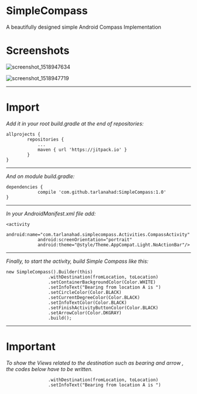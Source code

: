 # SimpleCompass
A beautifully designed simple Android Compass Implementation

# Screenshots

![screenshot_1518947634](https://user-images.githubusercontent.com/33389512/36350616-e5c5d670-14b4-11e8-8d1a-69379b19aeaa.png)

![screenshot_1518947719](https://user-images.githubusercontent.com/33389512/36350619-effca0d8-14b4-11e8-92b9-1f77a69c7c26.png)
_________________
# Import

*Add it in your _root_  *build.gradle* at the end of repositories:*

```
allprojects {
		repositories {
			...
			maven { url 'https://jitpack.io' }
		}
}
```
_____________________


*And on _module_  *build.gradle*:*

```
dependencies {
	        compile 'com.github.tarlanahad:SimpleCompass:1.0'
}
```
____________________


*In your AndroidManifest.xml file add:*

```
<activity
            android:name="com.tarlanahad.simplecompass.Activities.CompassActivity"
            android:screenOrientation="portrait"
            android:theme="@style/Theme.AppCompat.Light.NoActionBar"/>
```
__________________


*Finally, to start the activity, build *Simple Compass* like this:*

```  
new SimpleCompass().Builder(this)
                .withDestination(fromLocation, toLocation)
                .setContainerBackgroundColor(Color.WHITE)
                .setInfoText("Bearing from location A is ")
                .setCircleColor(Color.BLACK)
                .setCurrentDegreeColor(Color.BLACK)
                .setInfoTextColor(Color.BLACK)
                .setFinishActivityButtonColor(Color.BLACK)
                .setArrowColor(Color.DKGRAY)
                .build();
```
_________________

# Important

*To show the Views related to the destination such as *bearing* and *arrow* , the codes below have to be written.*
```
                .withDestination(fromLocation, toLocation)
                .setInfoText("Bearing from location A is ")
```



